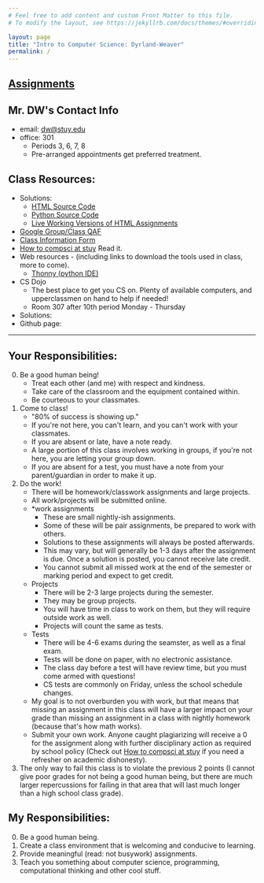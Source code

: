 ```yaml
---
# Feel free to add content and custom Front Matter to this file.
# To modify the layout, see https://jekyllrb.com/docs/themes/#overriding-theme-defaults

layout: page
title: "Intro to Computer Science: Dyrland-Weaver"
permalink: /
---
```


## [Assignments](assignments)

## Mr. DW's Contact Info
 * email: dw@stuy.edu
 * office: 301
   * Periods 3, 6, 7, 8
   * Pre-arranged appointments get preferred treatment.

## Class Resources:
  * Solutions:
    * [HTML Source Code](https://github.com/mks22-dw/html)
    * [Python Source Code](https://github.com/mks22-dw/python)
    * [Live Working Versions of HTML Assignments](http://homer.stuy.edu/~dw)
  * [Google Group/Class QAF](https://groups.google.com/a/stuy.edu/forum/#!forum/dw-intro2-qaf)
  * [Class Information Form](https://forms.gle/sPDdthxQk83neugD8)
  * [How to compsci at stuy](https://docs.google.com/document/u/1/d/1I93Pegu_PfTj9s6BXwE98GuBcRIFp3l1yimw5YTRAWw/pub#h.h3rzevnp1gi7) Read it.
  * Web resources - (including links to download the tools used in class, more to come).
    * [Thonny (python IDE)](https://thonny.org)
  * CS Dojo
      * The best place to get you CS on. Plenty of available computers, and upperclassmen on hand to help if needed!
      * Room 307 after 10th period Monday - Thursday
  * Solutions:
  * Github page:

---

## Your Responsibilities:
  0. Be a good human being!
      * Treat each other (and me) with respect and kindness.
      * Take care of the classroom and the equipment contained within.
      * Be courteous to your classmates.
  1. Come to class!
      * "80% of success is showing up."
      * If you're not here, you can't learn, and you can't work with your classmates.
      * If you are absent or late, have a note ready.
      * A large portion of this class involves working in groups, if you're not here, you are letting your group down.
      * If you are absent for a test, you must have a note from your parent/guardian in order to make it up.
  2. Do the work!
      * There will be homework/classwork assignments and large projects.
      * All work/projects will be submitted online.
      * *work assignments
        * These are small nightly-ish assignments.
        * Some of these will be pair assignments, be prepared to work with others.
        * Solutions to these assignments will always be posted afterwards.
        * This may vary, but will generally be 1-3 days after the assignment is due. Once a solution is posted, you cannot receive late credit.
        * You cannot submit all missed work at the end of the semester or marking period and expect to get credit.
      * Projects
        * There will be 2-3 large projects during the semester.
        * They may be group projects.
        * You will have time in class to work on them, but they will require outside work as well.
        * Projects will count the same as tests.
      * Tests
        * There will be 4-6 exams during the seamster, as well as a final exam.
        * Tests will be done on paper, with no electronic assistance.
        * The class day before a test will have review time, but you must come armed with questions!
        * CS tests are commonly on Friday, unless the school schedule changes.
      * My goal is to not overburden you with work, but that means that missing an assignment in this class will have a larger impact on your grade than missing an assignment in a class with nightly homework (because that's how math works).
      * Submit your own work. Anyone caught plagiarizing will receive a 0 for the assignment along with further disciplinary action as required by school policy (Check out [How to compsci at stuy](https://docs.google.com/document/u/1/d/1I93Pegu_PfTj9s6BXwE98GuBcRIFp3l1yimw5YTRAWw/pub#h.h3rzevnp1gi7) if you need a refresher on academic dishonesty).
  3. The only way to fail this class is to violate the previous 2 points (I cannot give poor grades for not being a good human being, but there are much larger repercussions for failing in that area that will last much longer than a high school class grade).

## My Responsibilities:
  0. Be a good human being.
  1. Create a class environment that is welcoming and conducive to learning.
  2. Provide meaningful (read: not busywork) assignments.
  3. Teach you something about computer science, programming, computational thinking and other cool stuff.
